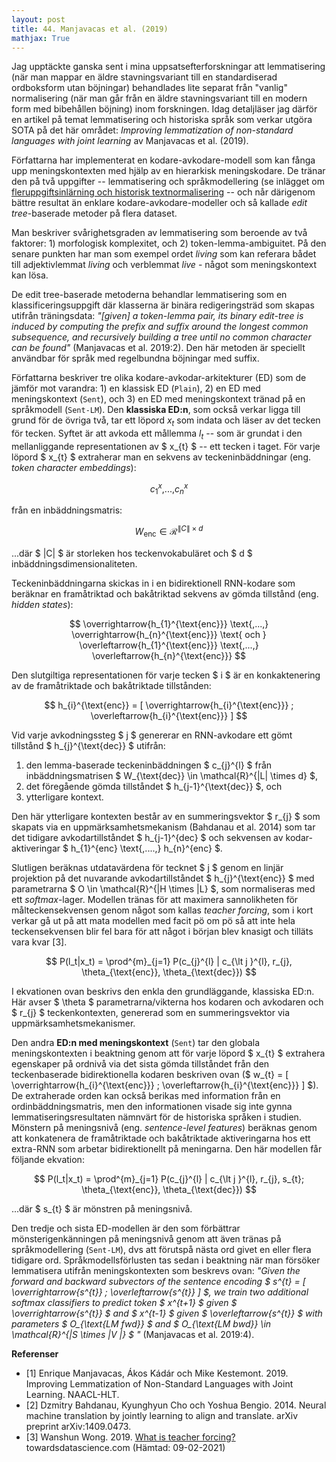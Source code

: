 ```yaml
---
layout: post
title: 44. Manjavacas et al. (2019)
mathjax: True
---
```


Jag upptäckte ganska sent i mina uppsatsefterforskningar att lemmatisering (när man mappar en äldre stavningsvariant till en standardiserad ordboksform utan böjningar) behandlades lite separat från "vanlig" normalisering (när man går från en äldre stavningsvariant till en modern form med bibehållen böjning) inom forskningen. Idag detaljläser jag därför en artikel på temat lemmatisering och historiska språk som verkar utgöra SOTA på det här området: *Improving lemmatization of non-standard languages with joint learning* av Manjavacas et al. (2019).

Författarna har implementerat en kodare-avkodare-modell som kan fånga upp meningskontexten med hjälp av en hierarkisk meningskodare. De tränar den på två uppgifter -- lemmatisering och språkmodellering (se inlägget om [fleruppgiftsinlärning och historisk textnormalisering](https://datatjej.github.io/Fleruppgiftsinl%C3%A4rning-f%C3%B6r-historisk-textnormalisering/) -- och når därigenom bättre resultat än enklare kodare-avkodare-modeller och så kallade *edit tree*-baserade metoder på flera dataset. 

Man beskriver svårighetsgraden av lemmatisering som beroende av två faktorer: 1) morfologisk komplexitet, och 2) token-lemma-ambiguitet. På den senare punkten har man som exempel ordet *living* som kan referara bådet till adjektivlemmat *living* och verblemmat *live* - något som meningskontext kan lösa.  
  
De edit tree-baserade metoderna behandlar lemmatisering som en klassificeringsuppgift där klasserna är binära redigeringsträd som skapas utifrån träningsdata: *"[given] a token-lemma pair, its binary edit-tree is induced by computing the prefix and suffix around the longest common subsequence, and recursively building a tree until no common character can be found"* (Manjavacas et al. 2019:2). Den här metoden är speciellt användbar för språk med regelbundna böjningar med suffix.

Författarna beskriver tre olika kodare-avkodar-arkitekturer (ED) som de jämför mot varandra: 1) en klassisk ED (`Plain`), 2) en ED med meningskontext (`Sent`), och 3) en ED med meningskontext tränad på en språkmodell (`Sent-LM`). Den **klassiska ED:n**, som också verkar ligga till grund för de övriga två, tar ett löpord $x_{t}$ som indata och läser av det tecken för tecken. Syftet är att avkoda ett mållemma $l_{t}$ -- som är grundat i den mellanliggande representationen av $ x_{t} $ -- ett tecken i taget. För varje löpord $ x_{t} $ extraherar man en sekvens av teckeninbäddningar (eng. *token character embeddings*):

$$ c_{1}^{x} \text{,...,} c_{n}^{x} $$ 

från en inbäddningsmatris:

$$ W_{\text{enc}} \in \mathcal{R}^{\|C\| \times d} $$

...där $ \|C\| $ är storleken hos teckenvokabuläret och $ d $ inbäddningsdimensionaliteten.

Teckeninbäddningarna skickas in i en bidirektionell RNN-kodare som beräknar en framåtriktad och bakåtriktad sekvens av gömda tillstånd (eng. *hidden states*):       
   
$$ \overrightarrow{h_{1}^{\text{enc}}} \text{,...,} \overrightarrow{h_{n}^{\text{enc}}} \text{ och } \overleftarrow{h_{1}^{\text{enc}}} \text{,...,} \overleftarrow{h_{n}^{\text{enc}}}  $$

Den slutgiltiga representationen för varje tecken $ i $ är en konkaktenering av de framåtriktade och bakåtriktade tillstånden: 

$$ h_{i}^{\text{enc}} = [ \overrightarrow{h_{i}^{\text{enc}}} ; \overleftarrow{h_{i}^{\text{enc}}} ] $$

Vid varje avkodningssteg $ j $ genererar en RNN-avkodare ett gömt tillstånd $ h_{j}^{\text{dec}} $ utifrån: 
1) den lemma-baserade teckeninbäddningen $ c_{j}^{l} $ från inbäddningsmatrisen $ W_{\text{dec}} \in \mathcal{R}^{\|L\| \times d} $, 
2) det föregående gömda tillståndet $ h_{j-1}^{\text{dec}} $, och 
3) ytterligare kontext. 

Den här ytterligare kontexten består av en summeringsvektor $ r_{j} $ som skapats via en uppmärksamhetsmekanism (Bahdanau et al. 2014) som tar det tidigare avkodartillståndet $ h_{j-1}^{dec} $ och sekvensen av kodar-aktiveringar $ h_{1}^{enc} \text{,....,} h_{n}^{enc} $. 

Slutligen beräknas utdatavärdena för tecknet $ j $ genom en linjär projektion på det nuvarande avkodartillståndet $ h_{j}^{\text{enc}} $ med parametrarna $ O \in \mathcal{R}^{\|H \times \|L} $, som normaliseras med ett *softmax*-lager. Modellen tränas för att maximera sannolikheten för målteckensekvensen genom något som kallas *teacher forcing*, som i kort verkar gå ut på att mata modellen med facit pö om pö så att inte hela teckensekvensen blir fel bara för att något i början blev knasigt och tilläts vara kvar [3].

$$ P(l_t|x_t) =  \prod^{m}_{j=1} P(c_{j}^{l} | c_{\lt j }^{l}, r_{j}, \theta_{\text{enc}}, \theta_{\text{dec}}) $$

I ekvationen ovan beskrivs den enkla den grundläggande, klassiska ED:n. Här avser $ \theta $ parametrarna/vikterna hos kodaren och avkodaren och $ r_{j} $ teckenkontexten, genererad som en summeringsvektor via uppmärksamhetsmekanismer.  

Den andra **ED:n med meningskontext** (`Sent`) tar den globala meningskontexten i beaktning genom att för varje löpord $ x_{t} $ extrahera egenskaper på ordnivå via det sista gömda tillståndet från den teckenbaserade bidirektionella kodaren beskriven ovan ($ w_{t} = [ \overrightarrow{h_{i}^{\text{enc}}} ; \overleftarrow{h_{i}^{\text{enc}}} ] $). De extraherade orden kan också berikas med information från en ordinbäddningsmatris, men den informationen visade sig inte gynna lemmatiseringsresultaten nämnvärt för de historiska språken i studien. Mönstern på meningsnivå (eng. *sentence-level features*) beräknas genom att konkatenera de framåtriktade och bakåtriktade aktiveringarna hos ett extra-RNN som arbetar bidirektionellt på meningarna. Den här modellen får följande ekvation:

$$ P(l_t|x_t) =  \prod^{m}_{j=1} P(c_{j}^{l} | c_{\lt j }^{l}, r_{j}, s_{t}; \theta_{\text{enc}}, \theta_{\text{dec}}) $$

...där $ s_{t} $ är mönstren på meningsnivå. 

Den tredje och sista ED-modellen är den som förbättrar mönsterigenkänningen på meningsnivå genom att även tränas på språkmodellering (`Sent-LM`), dvs att förutspå nästa ord givet en eller flera tidigare ord. Språkmodellsförlusten tas sedan i beaktning när man försöker lemmatisera utifrån meningskontexten som beskrevs ovan: *"Given the forward and backward subvectors of the sentence encoding $ s^{t} = [ \overrightarrow{s^{t}} ; \overleftarrow{s^{t}} ] $, we train two additional softmax classifiers to predict token $ x^{t+1} $ given $ \overrightarrow{s^{t}} $ and $ x^{t-1} $ given $ \overleftarrow{s^{t}} $ with parameters $ O_{\text{LM fwd}} $ and $ O_{\text{LM bwd}} \in \mathcal{R}^{\|S \times \|V \|} $ "* (Manjavacas et al. 2019:4).

**Referenser**

* [1] Enrique Manjavacas, Ákos Kádár och Mike Kestemont. 2019. Improving Lemmatization of Non-Standard Languages with Joint Learning. NAACL-HLT.
* [2] Dzmitry Bahdanau, Kyunghyun Cho och Yoshua Bengio. 2014. Neural machine translation by jointly learning to align and translate. arXiv preprint arXiv:1409.0473.  
* [3] Wanshun Wong. 2019. [What is teacher forcing?](https://towardsdatascience.com/what-is-teacher-forcing-3da6217fed1c) towardsdatascience.com (Hämtad: 09-02-2021)
